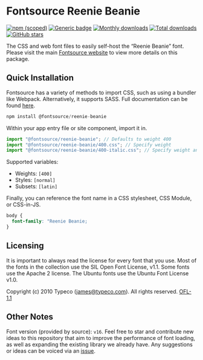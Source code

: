 # Fontsource Reenie Beanie

[![npm (scoped)](https://img.shields.io/npm/v/@fontsource/reenie-beanie?color=brightgreen)](https://www.npmjs.com/package/@fontsource/reenie-beanie) [![Generic badge](https://img.shields.io/badge/fontsource-passing-brightgreen)](https://github.com/fontsource/fontsource) [![Monthly downloads](https://badgen.net/npm/dm/@fontsource/reenie-beanie)](https://github.com/fontsource/fontsource) [![Total downloads](https://badgen.net/npm/dt/@fontsource/reenie-beanie)](https://github.com/fontsource/fontsource) [![GitHub stars](https://img.shields.io/github/stars/fontsource/fontsource.svg?style=social&label=Star)](https://github.com/fontsource/fontsource/stargazers)

The CSS and web font files to easily self-host the “Reenie Beanie” font. Please visit the main [Fontsource website](https://fontsource.org/fonts/reenie-beanie) to view more details on this package.

## Quick Installation

Fontsource has a variety of methods to import CSS, such as using a bundler like Webpack. Alternatively, it supports SASS. Full documentation can be found [here](https://fontsource.org/docs/getting-started/introduction).

```javascript
npm install @fontsource/reenie-beanie
```

Within your app entry file or site component, import it in.

```javascript
import "@fontsource/reenie-beanie"; // Defaults to weight 400
import "@fontsource/reenie-beanie/400.css"; // Specify weight
import "@fontsource/reenie-beanie/400-italic.css"; // Specify weight and style

```

Supported variables:
- Weights: `[400]`
- Styles: `[normal]`
- Subsets: `[latin]`

Finally, you can reference the font name in a CSS stylesheet, CSS Module, or CSS-in-JS.

```css
body {
  font-family: "Reenie Beanie;
}
```

## Licensing
It is important to always read the license for every font that you use.
Most of the fonts in the collection use the SIL Open Font License, v1.1. Some fonts use the Apache 2 license. The Ubuntu fonts use the Ubuntu Font License v1.0.

Copyright (c) 2010 Typeco (james@typeco.com). All rights reserved.
[OFL-1.1](http://scripts.sil.org/OFL)

## Other Notes
Font version (provided by source): `v16`.
Feel free to star and contribute new ideas to this repository that aim to improve the performance of font loading, as well as expanding the existing library we already have. Any suggestions or ideas can be voiced via an [issue](https://github.com/fontsource/fontsource/issues).